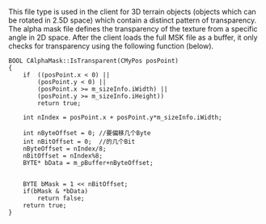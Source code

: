 This file type is used in the client for 3D terrain objects (objects which can be rotated in 2.5D space) which contain a distinct pattern of transparency. The alpha mask file defines the transparency of the texture from a specific angle in 2D space. After the client loads the full MSK file as a buffer, it only checks for transparency using the following function (below).

```
BOOL CAlphaMask::IsTransparent(CMyPos posPoint)
{
	if	((posPoint.x < 0) ||
		(posPoint.y < 0) ||
		(posPoint.x >= m_sizeInfo.iWidth) ||
		(posPoint.y >= m_sizeInfo.iHeight))
		return true;
 
	int nIndex = posPoint.x + posPoint.y*m_sizeInfo.iWidth;
 
	int nByteOffset = 0; //要偏移几个Byte
	int nBitOffset = 0;  //的几个Bit
	nByteOffset = nIndex/8;
	nBitOffset = nIndex%8;
	BYTE* bData = m_pBuffer+nByteOffset;
 
 
	BYTE bMask = 1 << nBitOffset;
	if(bMask & *bData)
		return false;
	return true;
}
```